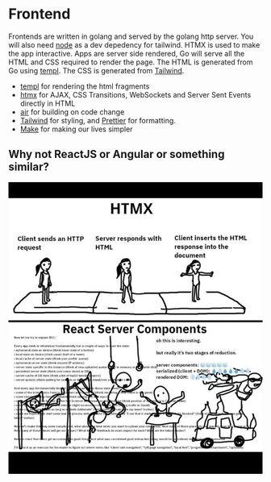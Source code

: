 # Frontend

Frontends are written in golang and served by the golang http server. You will also need [node](https://nodejs.org/en) as a dev depedency for tailwind. HTMX is used to make the app interactive. Apps are server side rendered, Go will serve all the HTML and CSS required to render the page. The HTML is generated from Go using [templ](https://templ.guide). The CSS is generated from [Tailwind](https://tailwindcss.com/).

- [templ](https://templ.guide) for rendering the html fragments
- [htmx](https://htmx.org) for AJAX, CSS Transitions, WebSockets and Server Sent Events directly in HTML
- [air](https://github.com/cosmtrek/air) for building on code change
- [Tailwind](https://tailwindcss.com/) for styling, and [Prettier](https://prettier.io/) for formatting.
- [Make](https://www.gnu.org/software/make/) for making our lives simpler

## Why not ReactJS or Angular or something similar?

![Go](../img/htmx.jpg)
